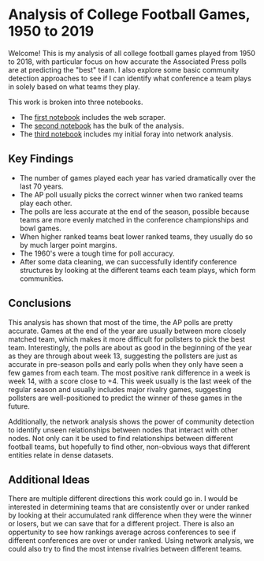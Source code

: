 # Analysis of College Football Games, 1950 to 2019

Welcome!  This is my analysis of all college football games played from 1950 to 2018, with particular focus on how accurate the Associated Press polls are at predicting the "best" team.  I also explore some basic community detection approaches to see if I can identify what conference a team plays in solely based on what teams they play.

This work is broken into three notebooks.  
* The [first notebook](https://redhairedcelt.github.io/college_football_analysis/CF_Scrape.html) includes the web scraper.  
* The [second notebook](https://redhairedcelt.github.io/college_football_analysis/CF_Analysis.html) has the bulk of the analysis.  
* The [third notebook](https://redhairedcelt.github.io/college_football_analysis/CF_Network_Analysis.html) includes my initial foray into network analysis.

## Key Findings
* The number of games played each year has varied dramatically over the last 70 years.
* The AP poll usually picks the correct winner when two ranked teams play each other.
* The polls are less accurate at the end of the season, possible because teams are more evenly matched in the conference championships and bowl games.
* When higher ranked teams beat lower ranked teams, they usually do so by much larger point margins.
* The 1960's were a tough time for poll accuracy.
* After some data cleaning, we can successfully identify conference structures by looking at the different teams each team plays, which form communities.  

## Conclusions
This analysis has shown that most of the time, the AP polls are pretty accurate.  Games at the end of the year are usually between more closely matched team, which makes it more difficult for pollsters to pick the best team.  Interestingly, the polls are about as good in the beginning of the year as they are through about week 13, suggesting the pollsters are just as accurate in pre-season polls and early polls when they only have seen a few games from each team.  The most positive rank difference in a week is week 14, with a score close to +4.  This week usually is the last week of the regular season and usually includes major rivalry games, suggesting pollsters are well-positioned to predict the winner of these games in the future.

Additionally, the network analysis shows the power of community detection to identify unseen relationships between nodes that interact with other nodes.  Not only can it be used to find relationships between different football teams, but hopefully to find other, non-obvious ways that different entities relate in dense datasets.

## Additional Ideas
There are multiple different directions this work could go in.  I would be interested in determining teams that are consistently over or under ranked by looking at their accumulated rank difference when they were the winner or losers, but we can save that for a different project.  There is also an oppertunity to see how rankings average across conferences to see if different conferences are over or under ranked.  Using network analysis, we could also try to find the most intense rivalries between different teams.  

